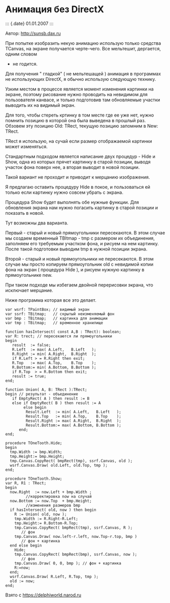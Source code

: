 Анимация без DirectX
====================

::: {.date}
01.01.2007
:::

Автор: http://sunsb.dax.ru

При попытке изобразить некую анимацию использую только средства TCanvas,
на экране получается черте-чего. Все мельтешит, дергается, одним словом
- не годится.

Для получения \" гладкой\" ( не мельтешащей ) анимация в программах не
использующих DirectX, я обычно использую следующую технику.

Узким местом в процессе является момент изменения картинки на экране,
поэтому рисование нужно проводить на невидимом для пользователя канвасе,
и только подготовив там обновляемые участки выводить их на видимый
экран.

Для того, чтобы стереть кртинку в том месте где ее уже нет, нужно
помнить позицию в которой она была выведена в прошлый раз. Обзовем эту
позицию Old: TRect, текущую позицию запомним в New: TRect.

TRect я использую, на сучай если размер отображаемой картинки может
изменяться.

Стандартным подходом является написание двух процедур - Hide и Show,
одна из которых прячет картинку в старой позиции, выводя участок фона
поверх нее, а вторая выводит в новой позиции.

Такой вариант не проходит и приводит к мерцанию изображения.

Я предлагаю оставить процедуру Hide в покое, и пользоваться ей только
если картинку нужно совсем убрать с экрана.

Процедура Show будет выполнять обе нужные функции. Для обновления экрана
нам нужно погасить картинку в старой позиции и показать в новой.

Тут возможны два варианта.

Первый - старый и новый прямоугольники пересекаются. В этом случае мы
создаем временный TBItmap - tmp с размером их объединения, заполняем его
требуемым участком фона, и рисуем на нем картинку. После такой
подготовки выводим tmp в нужной позиции экрана.

Второй - старый и новый прямоугольники не пересекаются. В этом случае мы
просто копируем прямоугольник old с невидимой копии фона на экран (
процедура Hide ), и рисуем нужную картинку в прямоугольнике new.

При таком подходе мы избегаем двойной перерисовки экрана, что исключает
мерцание.

Ниже программа которая все это делает.

    var wsrf: TPaintBox; // видимый экран
    var ssrf: TBitmap;   // скрытый неизменяемый фон
    var bmp : TBitmap;   // картинка для анимации
    var tmp : TBitmap;   // временное хранилище
     
    function hasIntersect( const A,B : TRect): boolean;
    var R: trect; // пересекаются ли прямоугольники
    begin
       result  := false;
       R.Left  := max( A.Left,   B.Left   );
       R.Right := min( A.Right,  B.Right  );
       if R.Left > = R.Right then exit;
       R.Top   := max( A.Top,    B.Top    );
       R.Bottom:= min( A.Bottom, B.Bottom );
       if R.Top  > = R.Bottom then exit;
       result := true;
    end;
     
    function Union( A, B: TRect ):TRect;
    begin // результат - объединение
       if EmptyRect( A ) then result := B
       else if EmptyRect( B ) then result := A
            else begin
             Result.Left  := min( A.Left,   B.Left   );
             Result.Top   := min( A.Top,    B.Top    );
             Result.Right := max( A.Right,  B.Right  );
             Result.Bottom:= max( A.Bottom, B.Bottom );
          end;
    end;
     
    procedure TOneTooth.Hide;
    begin
      tmp.Width := bmp.Width;
      tmp.Height:= bmp.Height;
      tmp.Canvas.CopyRect( bmpRect(tmp), ssrf.Canvas, old );
      wsrf.Canvas.Draw( old.Left, old.Top, tmp );
    end;
     
    procedure TOneTooth.Show;
    var R, R1 : TRect;
    begin
      now.Right  := now.Left + bmp.Width ; 
             //корректировка now на случай
      now.Bottom := now.Top  + bmp.Height; 
             //изменения размеров bmp
      if hasIntersect( old, now ) then begin
        R := Union( old, now );
        tmp.Width := R.Right-R.Left;
        tmp.Height:= R.Bottom-R.Top;
        tmp.Canvas.CopyRect( bmpRect(tmp), ssrf.Canvas, R );   
           // фон
        tmp.Canvas.Draw( now.left-r.left, now.Top-r.top, bmp ) 
           // фон + картинка
      end else begin
        Hide;
        tmp.Canvas.CopyRect( bmpRect(bmp), ssrf.Canvas, now ); 
           // фон
        tmp.Canvas.Draw( 0, 0, bmp ); // фон + картинка
        R:=now;
      end;
      wsrf.Canvas.Draw( R.Left, R.Top, tmp );
      old := now;
    end;

Взято с <https://delphiworld.narod.ru>
